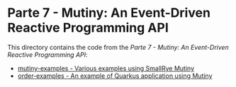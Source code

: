 # Parte 7 - Mutiny: An Event-Driven Reactive Programming API

This directory contains the code from the _Parte 7 - Mutiny: An Event-Driven Reactive Programming API_:

* [mutiny-examples - Various examples using SmallRye Mutiny](./mutiny-examples)
* [order-examples - An example of Quarkus application using Mutiny](./order-example)
